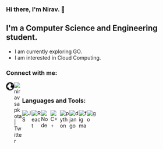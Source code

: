 ### Hi there, I'm Nirav. 👋

## I'm a Computer Science and Engineering student.

- I am currently exploring GO.
- I am interested in Cloud Computing.

### Connect with me:

[<img align="left" alt="niravsapkota site" width="22px" src="https://raw.githubusercontent.com/iconic/open-iconic/master/svg/globe.svg" />][website]
[<img align="left" alt="niravsapkota | Twitter" width="22px" src="https://cdn.jsdelivr.net/npm/simple-icons@v3/icons/twitter.svg" />][twitter]

<br />

### Languages and Tools:
<img align="left" alt="JS" width="26px" src="https://i2.wp.com/thebamboocode.com/wp-content/uploads/2016/03/js-logo.png?fit=500%2C500" />
<img align="left" alt="React" width="26px" src="https://www.pinclipart.com/picdir/middle/537-5374089_react-js-logo-clipart.png" />
<img align="left" alt="Node" width="26px" src="https://upload.wikimedia.org/wikipedia/commons/thumb/d/d9/Node.js_logo.svg/345px-Node.js_logo.svg.png" />
<img align="left" alt="C++" width="26px" src="https://img.icons8.com/color/48/000000/c-plus-plus-logo.png" />
<img align="left" alt="python" width="26px" src="https://qph.fs.quoracdn.net/main-qimg-28cadbd02699c25a88e5c78d73c7babc" />
<img align="left" alt="django" width="26px" src="https://brandslogos.com/wp-content/uploads/images/large/django-logo.png" />
<img align="left" alt="figma" width="22px" src="https://upload.wikimedia.org/wikipedia/commons/3/33/Figma-logo.svg" />
<img align="left" alt="go" width="26px" src="https://encrypted-tbn0.gstatic.com/images?q=tbn:ANd9GcRzzjQAS0VjoLUFsVirkQyXK02uIx6u5lUZs11WwNQCUw&s" />

<br />
<br />

[website]: https://niravsapkota.com.np
[website]: https://niravsapkota.wixsite.com/home
[twitter]: https://twitter.com/niravsapkota
